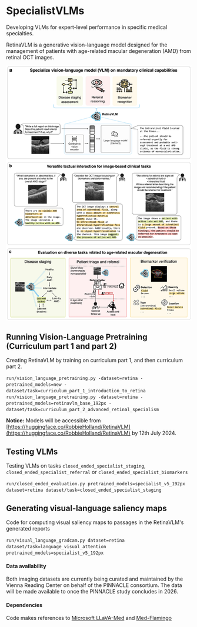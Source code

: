 # SpecialistVLMs
Developing VLMs for expert-level performance in specific medical specialties.

RetinaVLM is a generative vision-language model designed for the management of patients with age-related macular degeneration (AMD) from retinal OCT images.

![Figure 1](Figure_1.jpg)

## Running Vision-Language Pretraining (Curriculum part 1 and part 2)

Creating RetinaVLM by training on curriculum part 1, and then curriculum part 2.

`run/vision_language_pretraining.py -dataset=retina -pretrained_models=new -dataset/task=curriculum_part_1_introduction_to_retina`
`run/vision_language_pretraining.py -dataset=retina -pretrained_models=retinavlm_base_192px -dataset/task=curriculum_part_2_advanced_retinal_specialism`

**Notice:** Models will be accessible from [https://huggingface.co/RobbieHolland/RetinaVLM](https://huggingface.co/RobbieHolland/RetinaVLM) by 12th July 2024.

## Testing VLMs

Testing VLMs on tasks `closed_ended_specialist_staging`, `closed_ended_specialist_referral` or `closed_ended_specialist_biomarkers`

`run/closed_ended_evaluation.py pretrained_models=specialist_v5_192px dataset=retina dataset/task=closed_ended_specialist_staging`

## Generating visual-language saliency maps

Code for computing visual saliency maps to passages in the RetinaVLM's generated reports

`run/visual_language_gradcam.py dataset=retina dataset/task=language_visual_attention pretrained_models=specialist_v5_192px`

#### Data availability

Both imaging datasets are currently being curated and maintained by the Vienna Reading Center on behalf of the PINNACLE consortium. The data will be made available to once the PINNACLE study concludes in 2026.

#### Dependencies

Code makes references to [Microsoft LLaVA-Med](https://github.com/microsoft/LLaVA-Med) and [Med-Flamingo](https://github.com/snap-stanford/med-flamingo)
